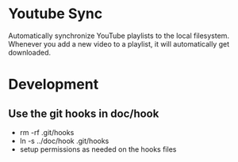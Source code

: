 
# Youtube Sync
Automatically synchronize YouTube playlists to the local filesystem. Whenever you add a new video to a playlist, it 
will automatically get downloaded.


# Development
## Use the git hooks in doc/hook
* rm -rf .git/hooks
* ln -s ../doc/hook .git/hooks
* setup permissions as needed on the hooks files
